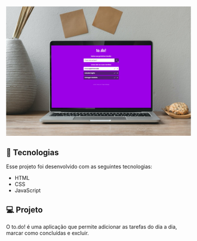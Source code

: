 <p align="center">
  <img alt="to.do" title="to.do" src="https://github.com/thiagodanobrega/to.do/blob/master/smartmockups_to_do.jpg?raw=true" width="700px" />
</p>

## 🚀 Tecnologias

Esse projeto foi desenvolvido com as seguintes tecnologias:

- HTML
- CSS
- JavaScript

## 💻 Projeto

O to.do! é uma aplicação que permite adicionar as tarefas do dia a dia, marcar como concluídas e excluir.


